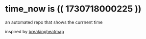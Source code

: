 # time_now is (( 1730718000225 ))

an automated repo that shows the currnent time

inspired by [breakingheatmap](https://github.com/breakingheatmap/breakingheatmap)